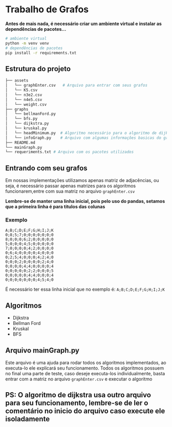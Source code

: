 # Trabalho de Grafos

**Antes de mais nada, é necessário criar um ambiente virtual e instalar as dependências de pacotes...**

```bash
# ambiente virtual
python -m venv venv
# dependências de pacotes
pip install -r requirements.txt
```

## Estrutura do projeto

```bash
├── assets
│   └── graphEnter.csv   # Arquivo para entrar com seus grafos
│   └── K5.csv          
│   └── n3e2.csv
│   └── n4e5.csv
│   └── weight.csv
├── graphs
│   └── bellmanFord.py
│   └── bfs.py
│   └── dijkstra.py
│   └── kruskal.py
│   └── headMinimum.py  # Algoritmo necessário para o algoritmo de dijkstra funcionar
│   └── infoGraph.py    # Arquivo com algumas informações basicas do grafo, só é utilizado no mainGraph.py
├── README.md
└── mainGraph.py
└── requeriments.txt # Arquivo com os pacotes utilizados
```


## Entrando com seu grafos

Em nossas implementações utilizamos apenas matriz de adjacências, ou seja, é necessário passar apenas matrizes para os algoritmos funcionarem,entre com sua matriz no arquivo ```graphEnter.csv``` 

**Lembre-se de manter uma linha inicial, pois pelo uso do pandas, setamos que a primeira linha é para titulos das colunas**

### Exemplo

```csv
A;B;C;D;E;F;G;H;I;J;K
0;8;5;7;0;0;0;0;0;0;0
8;0;0;0;6;2;0;0;0;0;0
5;0;0;0;4;5;0;0;0;0;0
7;0;0;0;0;4;2;0;0;0;0
0;6;4;0;0;0;0;4;0;0;0
0;2;5;4;0;0;0;4;2;4;0
0;0;0;2;0;0;0;0;2;4;0
0;0;0;0;4;4;0;0;0;0;4
0;0;0;0;0;2;2;0;0;0;5
0;0;0;0;0;4;4;0;0;0;4
0;0;0;0;0;0;0;4;5;4;0
```

É necessário ter essa linha inicial que no exemplo é: ```A;B;C;D;E;F;G;H;I;J;K```

## Algoritmos

- Dijkstra
- Bellman Ford
- Kruskal
- BFS

## Arquivo mainGraph.py

Este arquivo é uma ajuda para rodar todos os algoritmos implementados, ao executa-lo ele explicará seu funcionamento. Todos os algoritmos possuem no final uma parte de teste, caso deseje executa-los individualmente, basta entrar com a matriz no arquivo ```graphEnter.csv``` e executar o algoritmo 

## PS: O algoritmo de dijkstra usa outro arquivo para seu funcionamento, lembre-se de ler o comentário no inicio do arquivo caso execute ele isoladamente

